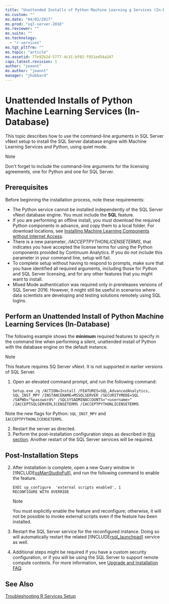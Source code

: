 ```yaml
---
title: "Unattended Installs of Python Machine Learning g Services (In-Database) | Microsoft Docs"
ms.custom: ""
ms.date: "04/02/2017"
ms.prod: "sql-server-2016"
ms.reviewer: ""
ms.suite: ""
ms.technology: 
  - "r-services"
ms.tgt_pltfrm: ""
ms.topic: "article"
ms.assetid: 77e92b2d-5777-4c31-bf02-f931ed54a247
caps.latest.revision: 1
author: "jeannt"
ms.author: "jeannt"
manager: "jhubbard"
---
```

# Unattended Installs of Python Machine Learning Services (In-Database)
    
This topic describes how to use the command-line arguments in SQL Server vNext setup to install the SQL Server database engine with Machine Learning Services and Python, using quiet mode. 

> [!NOTE]
> Don't forget to include the command-line arguments for the licensing agreements, one for Python and one for SQL Server. 

## Prerequisites

Before beginning the installation process, note these requirements:

+ The Python service cannot be installed independently of the SQL Server vNext database engine. You must include the **SQL** feature. 
+ If you are performing an offline install, you must download the required Python components in advance, and copy them to a local folder. For download locations, see [Installing Machine Learning Components without Internet Access](../../advanced-analytics/r-services/installing-ml-components-without-internet-access.md).   
+ There is a new parameter, */IACCEPTPYTHONLICENSETERMS*, that indicates you have accepted the license terms for using the Python components provided by Continuum Analytics. If you do not include this parameter in your command line, setup will fail. 
+ To complete setup without having to respond to prompts, make sure that you have identified all required arguments, including those for Python and SQL Server licensing, and for any other features that you might want to install. 
+  Mixed Mode authentication was required only in prereleases versions of SQL Server 2016. However, it might still be useful in scenarios where data scientists are developing and testing solutions remotely using SQL logins.
  
## Perform an Unattended Install of Python Machine Learning Services (In-Database)  

The following example shows the **minimum** required features to specify in the command line when performing a silent, unattended install of Python with the database engine on the default instance. 

> [!NOTE] 
> This feature requires SQ Server vNext. It is not supported  in earlier versions of SQL Server.

1. Open an elevated command prompt, and run the following command:  

    ```  
    Setup.exe /q /ACTION=Install /FEATURES=SQL,AdvancedAnalytics, SQL_INST_MPY /INSTANCENAME=MSSQLSERVER /SECURITYMODE=SQL /SAPWD="%password%" /SQLSYSADMINACCOUNTS="<username>" /IACCEPTSQLSERVERLICENSETERMS /IACCEPTPYTHONLICENSETERMS  
    ```

  Note the new flags for Python: `SQL_INST_MPY` and `IACCEPTPYTHONLICENSETERMS`.

2. Restart the server as directed.
3. Perform the post-installation configuration steps as described in [this section](#bkmk_PostInstall). Another restart of the SQL Server services will be required.

## <a name = "bkmk_PostInstall"></a>Post-Installation Steps  

2.  After installation is complete, open a new Query window in [!INCLUDE[ssManStudioFull](../../includes/ssmanstudiofull-md.md)], and run the following command to enable the feature.  
  
    ```  
    EXEC sp_configure  'external scripts enabled', 1  
    RECONFIGURE WITH OVERRIDE   
    ```  
  
    > [!NOTE]  
    >  You must explicitly enable the feature and reconfigure; otherwise, it will not be possible to invoke external scripts even if the feature has been installed.  
  
3.  Restart the SQL Server service for the reconfigured instance. Doing so will automatically restart the related [!INCLUDE[rsql_launchpad](../../includes/rsql-launchpad-md.md)] service as well.  

3. Additional steps might be required if you have a custom security configuration, or if you will be using the SQL Server to support remote compute contexts. For more information, see [Upgrade and Installation FAQ](../../advanced-analytics/r-services/upgrade-and-installation-faq-sql-server-r-services.md). 
  
## See Also  
 [Troubleshooting R Services Setup](http://msdn.microsoft.com/library/ce6b902b-a4fa-4b0a-ac0d-be47a59c2a78)  
  
